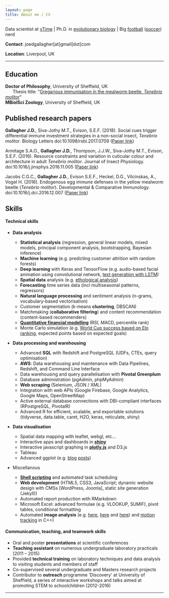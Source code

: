 ```yaml
---
layout: page
title: About me / CV
---
```


Data scientist at [vTime](https://vtime.net/) | Ph.D. in [evolutionary biology](http://etheses.whiterose.ac.uk/12275/) | Big [football](jogall.github.io) ([soccer](https://github.com/JoGall/soccermatics)) nerd

**Contact**: joedgallagher[at]gmail[dot]com

**Location**: Liverpool, UK

______

Education
---------

**Doctor of Philosophy**, University of Sheffield, UK  
&nbsp;&nbsp;&nbsp;&nbsp;&nbsp;&nbsp;Thesis title: "[Gregarious immunisation in the mealworm beetle, *Tenebrio molitor*](http://etheses.whiterose.ac.uk/12275/)"  
**MBiolSci Zoology**, University of Sheffield, UK


Published research papers
---------

**Gallagher J.D.**, Siva-Jothy M.T., Evison, S.E.F. (2018). Social cues trigger differential immune investment strategies in a non-social insect, *Tenebrio molitor*. Biology Letters doi:10.1098/rsbl.2017.0709 ([Paper link](https://www.researchgate.net/publication/323011170_Social_cues_trigger_differential_immune_investment_strategies_in_a_non-social_insect_Tenebrio_molitor))

Armitage S.A.O., **Gallagher J.D.**, Thompson, J.J.W., Siva-Jothy M.T., Evison, S.E.F. (2016). Resource constraints and variation in cuticular colour and architecture in adult *Tenebrio molitor*. Journal of Insect Physiology. doi:10.1016/j.jinsphys.2016.11.005 ([Paper link](https://www.researchgate.net/publication/310394762_Cuticular_colour_reflects_underlying_architecture_and_is_affected_by_a_limiting_resource))

Jacobs C.G.C., **Gallagher J.D.**, Evison S.E.F., Heckel, D.G., Vilcinskas, A., Vogel H. (2016). Endogenous egg immune defenses in the yellow mealworm beetle (*Tenebrio molitor*). Developmental & Comparative Immunology. doi:10.1016/j.dci.2016.12.007 ([Paper link](https://www.researchgate.net/publication/311993256_Endogenous_egg_immune_defenses_in_the_yellow_mealworm_beetle_Tenebrio_molitor))


Skills
---------

#### Technical skills

* **Data analysis**
    * **Statistical analysis** (regression, general linear models, mixed models, principal component analysis, bootstrapping, Bayesian inference)
    * **Machine learning** (e.g. predicting customer attrition with random forests)
    * **Deep learning** with Keras and TensorFlow (e.g. audio-based facial animation using convolutional network, [text generation with LSTM](https://github.com/JoGall/shiny-apps/tree/master/kanyAI))
    * **Spatial data** analysis (e.g. [ethological analysis](https://github.com/JoGall/rubitrail))
    * **Forecasting** time series data (incl multiseasonal patterns, regressors)
    * **Natural language processing** and sentiment analysis (n-grams, vocabulary-based vectorisation)
    * Customer segmentation (k-means **clustering**, DBSCAN)
    * Matchmaking (**collaborative filtering**) and content recommendation (content-based recommenders)
    * [**Quantitative financial modelling**](https://github.com/JoGall/quantdb) (RSI, MACD, percentile rank)
    * Monte Carlo simulation (e.g. [World Cup success based on Elo ranking](https://github.com/JoGall/world-cup-sim/blob/master/funs.R), expected points based on expected goals)  
    
* **Data processing and warehousing**
    * Advanced **SQL** with Redshift and PostgreSQL (UDFs, CTEs, query optimisation)
    * **AWS**: Data warehousing and maintenance with Data Pipelines, Redshift, and Command Line Interface
    * Data warehousing and query parallelisation with **Pivotal Greenplum**
    * Database administration (pgAdmin, phpMyAdmin)
    * **Web scraping** (Selenium, JSON / XML)
    * Integration with web APIs (Google Firebase, Google Analytics, Google Maps, OpenStreetMap)
    * Active external database connections with DBI-compliant interfaces (RPostgreSQL, PivotalR)
    * Advanced R for efficient, scalable, and exportable solutions (tidyverse, data.table, caret, H2O, keras, reticulate, shiny)  
    
* **Data visualisation**
    * Spatial data mapping with leaflet, webgl, etc...
    * Interactive apps and dashboards in [**shiny**](https://jdgallagher.shinyapps.io/seasonStats/)
    * Interactive javascript graphing in [**plotly.js**](https://plot.ly/~jogal) and D3.js
    * Tableau
    * Advanced ggplot (e.g. [blog](https://jogall.github.io/2017-05-24-final-gameweek-extravaganzas/) [posts](https://jogall.github.io/2017-08-04-robin-hood-teams/))  

* Miscellanous
    * [**Shell scripting**](https://github.com/JoGall/quantdb) and automated task scheduling
    * **Web development** (HTML5, CSS3, JavaScript; dynamic website design with CMSs [WordPress, Joomla], static site generation (Jekyll))
    * Automated report production with RMarkdown
    * Microsoft Excel: advanced formulae (e.g. VLOOKUP, SUMIF), pivot tables, conditional formatting
    * Automated **image analysis** (e.g. [here](https://github.com/JoGall/nylon-encapsulation), [here](https://github.com/JoGall/ladybird-spots) and [here](https://github.com/JoGall/cuticular-melanisation)) and [motion tracking](https://sourceforge.net/projects/ubitrail/) in C++)  

#### Communication, teaching, and teamwork skills
* Oral and poster **presentations** at scientific conferences
* **Teaching assistant** on numerous undergraduate laboratory practicals
(2011 – 2015)
* Provided **technical training** on laboratory techniques and data analysis to visiting students and members of staff
* Co-supervised several undergraduate and Masters research projects
* Contributor to **outreach** programme 'Discovery' at University of Sheffield, a series of interactive workshops and talks aimed at promoting STEM to schoolchildren (2012-2016)

------------
